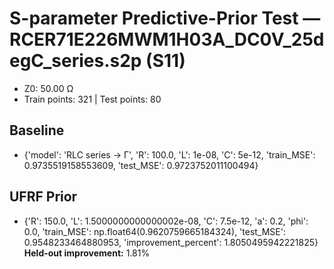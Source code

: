 # S-parameter Predictive-Prior Test — RCER71E226MWM1H03A_DC0V_25degC_series.s2p (S11)
- Z0: 50.00 Ω
- Train points: 321  |  Test points: 80

## Baseline
- {'model': 'RLC series -> Γ', 'R': 100.0, 'L': 1e-08, 'C': 5e-12, 'train_MSE': 0.9735519158553609, 'test_MSE': 0.9723752011100494}

## UFRF Prior
- {'R': 150.0, 'L': 1.5000000000000002e-08, 'C': 7.5e-12, 'a': 0.2, 'phi': 0.0, 'train_MSE': np.float64(0.9620759665184324), 'test_MSE': 0.9548233464880953, 'improvement_percent': 1.8050495942221825}
**Held-out improvement:** 1.81%